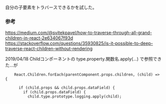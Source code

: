 自分の子要素をトラバースできるかを試した。

### 参考
https://medium.com/@svitekpavel/how-to-traverse-through-all-grand-children-in-react-2e634067f93d
https://stackoverflow.com/questions/35930825/is-it-possible-to-deep-traverse-react-children-without-rendering

2019/04/18
Childコンポーネントの type.property.関数名.apply(...) で参照できた...が
```
    React.Children.forEach(parentComponent.props.children, (child) => {
      
      if (child.props && child.props.dataField) {
        if (child.props.dataField) {
          child.type.prototype.logging.apply(child);
```
